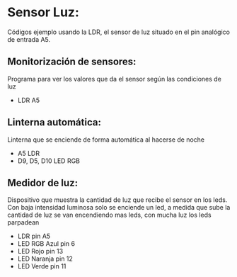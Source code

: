 # Sensor Luz:

Códigos ejemplo usando la LDR, el sensor de luz situado en el pin analógico de entrada A5.

## Monitorización de sensores:
Programa para ver los valores que da el sensor según las condiciones de luz
- LDR A5

## Linterna automática:
Linterna que se enciende de forma automática al hacerse de noche
- A5 LDR
- D9, D5, D10 LED RGB

## Medidor de luz:
Dispositivo que muestra la cantidad de luz que recibe el sensor en los leds. Con baja intensidad luminosa solo se enciende un led, a medida que sube la cantidad de luz se van encendiendo mas leds, con mucha luz los leds parpadean
- LDR pin A5
- LED RGB Azul pin 6
- LED Rojo pin 13
- LED Naranja pin 12
- LED Verde pin 11
